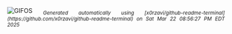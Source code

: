 <div align="justify">
<picture>
    <source media="(prefers-color-scheme: dark)" srcset="https://i.ibb.co/nqFg9f9G/output-gif.gif">
    <source media="(prefers-color-scheme: light)" srcset="https://i.ibb.co/nqFg9f9G/output-gif.gif">
    <img alt="GIFOS" src="https://i.ibb.co/nqFg9f9G/output-gif.gif">
</picture>
<sub><i>Generated automatically using [x0rzavi/github-readme-terminal](https://github.com/x0rzavi/github-readme-terminal) on Sat Mar 22 08:56:27 PM EDT 2025</i></sub>
</div>

<!--  -->
